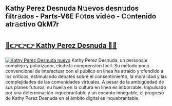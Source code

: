 ## Kathy Perez Desnuda N𝚞𝚎vos desn𝚞dos filtr𝚊dos - Parts-V6E F𝚘tos vid𝚎o - C𝚘ntenido atr𝚊ctivo QkM7r

# <h2><a href="http://mb6kbn9.tromn.icu/?c=Kathy+Perez+Desnuda">🔗👉👉👉 Kathy Perez Desnuda 🔗🔗</a></h2>

[![Kathy Perez Desnuda nuevo](https://i.imgur.com/pEAQMta.gif)](http://mb6kbn9.tromn.icu/?c=Kathy+Perez+Desnuda)
Kathy Perez Desnuda, un personaje complejo y polarizador, elude la comprensión fácil. Su método poco convencional de interactuar con el público en línea ha atraído y ofendido a los críticos, estimulando debates sobre el consentimiento, la moralidad y las complejidades de las comunidades virtuales. A pesar de la ambigüedad de sus planes futuros, su huella en la cultura en línea es imborrable. Impulsado por una determinación inquebrantable y un encanto innegable, el progreso de Kathy Perez Desnuda en el ámbito digital es inquebrantable.
